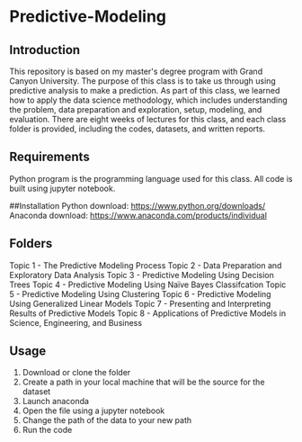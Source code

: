 # Predictive-Modeling
## Introduction
This repository is based on my master's degree program with Grand Canyon University. 
The purpose of this class is to take us through using predictive analysis to make a prediction.
As part of this class, we learned how to apply the data science methodology, which includes understanding the problem,
data preparation and exploration, setup, modeling, and evaluation. 
There are eight weeks of lectures for this class, and each class folder is provided, including the codes, datasets, and written reports.
## Requirements
Python program is the programming language used for this class. All code is built using jupyter notebook.

##Installation
Python download: https://www.python.org/downloads/
Anaconda download: https://www.anaconda.com/products/individual

## Folders
Topic 1 - The Predictive Modeling Process 
Topic 2 - Data Preparation and Exploratory Data Analysis 
Topic 3 - Predictive Modeling Using Decision Trees 
Topic 4 - Predictive Modeling Using Naïve Bayes Classifcation 
Topic 5 - Predictive Modeling Using Clustering 
Topic 6 - Predictive Modeling Using Generalized Linear Models 
Topic 7 - Presenting and Interpreting Results of Predictive Models 
Topic 8 - Applications of Predictive Models in Science, Engineering, and Business

## Usage
1. Download or clone the folder
2. Create a path in your local machine that will be the source for the dataset
3. Launch anaconda
4. Open the file using a jupyter notebook
5. Change the path of the data to your new path 
6. Run the code
